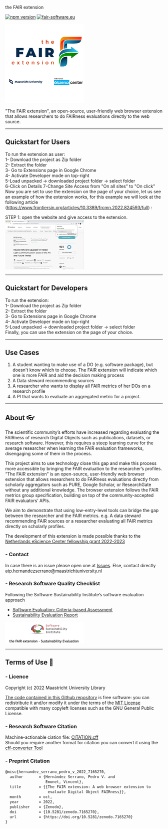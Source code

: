 the FAIR extension

[![npm version](https://badge.fury.io/js/npm.svg)](https://badge.fury.io/js/npm)
[![fair-software.eu](https://img.shields.io/badge/fair--software.eu-%E2%97%8F%20%20%E2%97%8F%20%20%E2%97%8F%20%20%E2%97%8B%20%20%E2%97%8B-orange)](https://fair-software.eu)

<img src="https://github.com/MaastrichtU-Library/the-FAIR-extension/blob/main/img/theFAIRextensionLogo.png" alt="logo" lign="middle" style="width: 50%; height: 50%"/>

"The FAIR extension", an open-source, user-friendly web browser extension that allows researchers to do FAIRness evaluations directly to the web source.<br>

---
## Quickstart for Users
To run the extension as user:<br>
1- Download the project as Zip folder <br>
2- Extract the folder<br>
3- Go to Extensions page in Google Chrome<br>
4- Activate Developer mode on top-right<br>
5-Load unpacked -> downloaded project folder -> select folder<br>
6-Click on Details
7-Change Site Access from "On all sites" to "On click"  
Now you are set to use the extension on the page of your choice, let us see an example of how the extension works, for this example we will look at the following article (https://www.frontiersin.org/articles/10.3389/frcmn.2022.824593/full) :

STEP 1: open the website and give access to the extension.
<img src="https://github.com/MaastrichtU-Library/the-FAIR-extension/blob/main/img/user1.png" alt="logo" lign="middle" style="width: 50%; height: 50%"/>


---
## Quickstart for Developers
To run the extension:<br>
1- Download the project as Zip folder <br>
2- Extract the folder<br>
3- Go to Extensions page in Google Chrome<br>
4- Activate Developer mode on top-right<br>
5-Load unpacked -> downloaded project folder -> select folder<br>
Finally, you can use the extension on the page of your choice.

---
## Use Cases  

1. A student wanting to make use of a DO (e.g. software package), but doesn't know which to choose. The FAIR extension will indicate which one is more FAIR and aid the decision making process
2. A Data steward recommending sources
3. A researcher who wants to display all FAIR metrics of her DOs on a research profile
4. A PI that wants to evaluate an aggregated metric for a project.

---
## About 👓

The scientific community’s efforts have increased regarding evaluating the FAIRness of research Digital Objects such as publications, datasets, or research software. However, this requires a steep learning curve for the average researcher when learning the FAIR evaluation frameworks, disengaging some of them in the process.

This project aims to use technology close this gap and make this process more accessible by bringing the FAIR evaluation to the researcher’s profiles. “The FAIR extension” is an open-source, user-friendly web browser extension that allows researchers to do FAIRness evaluations directly from scholarly aggregators such as PURE, Google Scholar, or ResearchGate without any additional knowledge. The browser extension follows the FAIR metrics group specification, building on top of the community-accepted FAIR evaluators’ APIs. 

We aim to demonstrate that using low-entry-level tools can bridge the gap between the researcher and the FAIR metrics. e.g. A data steward recommending FAIR sources or a researcher evaluating all FAIR metrics directly on scholarly profiles.

The development of this extension is made possible thanks to the [Netherlands eScience Center fellowship grant 2022-2023](https://www.esciencecenter.nl/fellowship-programme/)

### - Contact

In case there is an issue please open one at [Issues](https://github.com/MaastrichtU-Library/the-FAIR-extension/issues). Else, contact directly at[p.hernandezserrano@maastrichtuniversity.nl](p.hernandezserrano@maastrichtuniversity.nl)

### - Research Software Quality Checklist

Following the Software Sustainability Institute’s software evaluation approach

- [Software Evaluation: Criteria-based Assessment](https://software.ac.uk/sites/default/files/SSI-SoftwareEvaluationCriteria.pdf)
- [Sustainability Evaluation Report](https://docs.google.com/document/d/1YFrTor7yVQ-3Xpcn3ds38T0qhvSzjCUJCvVsf2b8TRg/edit)

<img src="https://github.com/MaastrichtU-Library/the-FAIR-extension/blob/main/img/sustainabilityreport.png" alt="logo" lign="middle" style="width: 50%; height: 50%"/>

---
## Terms of Use 📃

### - Licence

Copyright (c) 2022 Maastricht University Library

[The code contained in this Github repository](https://github.com/MaastrichtU-Library/the-FAIR-extension) is free software: you can redistribute it and/or modify it under the terms of the [MIT License](https://mit-license.org/) compatible with many copyleft licenses such as the GNU General Public License.

### - Research Software Citation

Machine-actionable ciation file: [CITATION.cff](https://github.com/MaastrichtU-Library/the-FAIR-extension/blob/main/CITATION.cff)  
Should you require another format for citation you can convert it using the [cff-converter Tool](https://github.com/citation-file-format/cff-converter-python)

### - Preprint Citation 

```
@misc{hernandez_serrano_pedro_v_2022_7165270,
  author       = {Hernández Serrano, Pedro V. and
                  Emonet, Vincent},
  title        = {{The FAIR extension: A web browser extension to 
                   evaluate Digital Object FAIRness}},
  month        = oct,
  year         = 2022,
  publisher    = {Zenodo},
  doi          = {10.5281/zenodo.7165270},
  url          = {https://doi.org/10.5281/zenodo.7165270}
}
```



